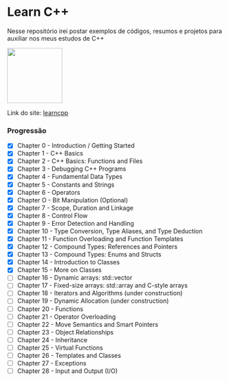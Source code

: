 # Learn C++

Nesse repositório irei postar exemplos de códigos, resumos e projetos para auxiliar nos meus estudos de C++

<img src="https://github.com/henrique559/learncpp/assets/145483144/91ac54b1-3934-4a64-8756-989e8abc2ba3" width="128">

Link do site: [learncpp](https://www.learncpp.com/)

### Progressão 

- [X] Chapter 0 - Introduction / Getting Started 
- [X] Chapter 1 - C++ Basics
- [X] Chapter 2 - C++ Basics: Functions and Files
- [X] Chapter 3 - Debugging C++ Programs
- [X] Chapter 4 - Fundamental Data Types
- [X] Chapter 5 - Constants and Strings
- [X] Chapter 6 - Operators 
- [X] Chapter O - Bit Manipulation (Optional)
- [X] Chapter 7 - Scope, Duration and Linkage
- [X] Chapter 8 - Control Flow
- [X] Chapter 9 - Error Detection and Handling
- [X] Chapter 10 - Type Conversion, Type Aliases, and Type Deduction
- [X] Chapter 11 - Function Overloading and Function Templates
- [X] Chapter 12 - Compound Types: References and Pointers
- [X] Chapter 13 - Compound Types: Enums and Structs
- [X] Chapter 14 - Introduction to Classes
- [X] Chapter 15 - More on Classes
- [ ] Chapter 16 - Dynamic arrays: std::vector
- [ ] Chapter 17 - Fixed-size arrays: std::array and C-style arrays
- [ ] Chapter 18 - Iterators and Algorithms (under construction)
- [ ] Chapter 19 - Dynamic Allocation (under construction)
- [ ] Chapter 20 - Functions
- [ ] Chapter 21 - Operator Overloading
- [ ] Chapter 22 - Move Semantics and Smart Pointers 
- [ ] Chapter 23 - Object Relationships
- [ ] Chapter 24 - Inheritance 
- [ ] Chapter 25 - Virtual Functions
- [ ] Chapter 26 - Templates and Classes
- [ ] Chapter 27 - Exceptions
- [ ] Chapter 28 - Input and Output (I/O)
